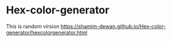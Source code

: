 # Hex-color-generator
This is random virsion
https://shamim-dewan.github.io/Hex-color-generator/hexcolorgenerator.html
